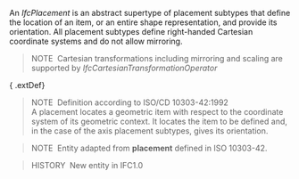 ﻿An _IfcPlacement_ is an abstract supertype of placement subtypes that define the location of an item, or an entire shape representation, and provide its orientation. All placement subtypes define right-handed Cartesian coordinate systems and do not allow mirroring.

> NOTE&nbsp; Cartesian transformations including mirroring and scaling are supported by _IfcCartesianTransformationOperator_

{ .extDef}
> NOTE&nbsp; Definition according to ISO/CD 10303-42:1992  
> A placement locates a geometric item with respect to the coordinate system of its geometric context. It locates the item to be defined and, in the case of the axis placement subtypes, gives its orientation.

> NOTE&nbsp; Entity adapted from **placement** defined in ISO 10303-42.

> HISTORY&nbsp; New entity in IFC1.0